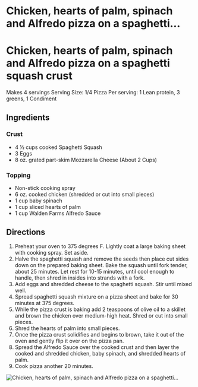 # Chicken, hearts of palm, spinach and Alfredo pizza on a spaghetti…

# Chicken, hearts of palm, spinach and Alfredo pizza on a spaghetti squash crust

Makes 4 servings
Serving Size: 1/4 Pizza
Per serving: 1 Lean protein, 3 greens, 1 Condiment

## Ingredients
### Crust
* 4 ½ cups cooked Spaghetti Squash
* 3 Eggs
* 8 oz. grated part-skim Mozzarella Cheese (About 2 Cups)

### Topping
* Non-stick cooking spray
* 6 oz. cooked chicken (shredded or cut into small pieces)
* 1 cup baby spinach
* 1 cup sliced hearts of palm
* 1 cup Walden Farms Alfredo Sauce

## Directions
1. Preheat your oven to 375 degrees F. Lightly coat a large baking sheet with cooking spray. Set aside.
2. Halve the spaghetti squash and remove the seeds then place cut sides down on the prepared baking sheet. Bake the squash until fork tender, about 25 minutes. Let rest for 10-15 minutes, until cool enough to handle, then shred in insides into strands with a fork.
3. Add eggs and shredded cheese to the spaghetti squash. Stir until mixed well.
4. Spread spaghetti squash mixture on a pizza sheet and bake for 30 minutes at 375 degrees.
5. While the pizza crust is baking add 2 teaspoons of olive oil to a skillet and brown the chicken over medium-high heat. Shred or cut into small pieces.
6. Shred the hearts of palm into small pieces.
7. Once the pizza crust solidifies and begins to brown, take it out of the oven and gently flip it over on the pizza pan.
8. Spread the Alfredo Sauce over the cooked crust and then layer the cooked and shredded chicken, baby spinach, and shredded hearts of palm.
9. Cook pizza another 20 minutes.

![Chicken, hearts of palm, spinach and Alfredo pizza on a spaghetti…](images/Chicken,%20hearts%20of%20palm,%20spinach%20and%20Alfredo%20pizza%20on%20a%20spaghetti….png)

